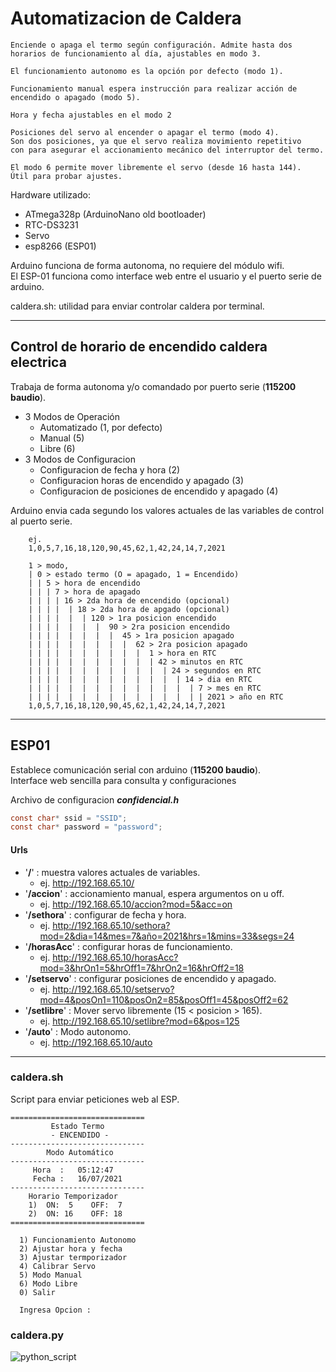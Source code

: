 # Automatizacion de Caldera

    Enciende o apaga el termo según configuración. Admite hasta dos   
    horarios de funcionamiento al día, ajustables en modo 3.  

    El funcionamiento autonomo es la opción por defecto (modo 1).  

    Funcionamiento manual espera instrucción para realizar acción de  
    encendido o apagado (modo 5).

    Hora y fecha ajustables en el modo 2

    Posiciones del servo al encender o apagar el termo (modo 4).  
    Son dos posiciones, ya que el servo realiza movimiento repetitivo  
    con para asegurar el accionamiento mecánico del interruptor del termo.

    El modo 6 permite mover libremente el servo (desde 16 hasta 144).  
    Útil para probar ajustes.  






Hardware utilizado:
- ATmega328p (ArduinoNano old bootloader)  
- RTC-DS3231  
- Servo  
- esp8266 (ESP01)  

Arduino funciona de forma autonoma, no requiere del módulo wifi.  
El ESP-01 funciona como interface web entre el usuario y el puerto serie de arduino.  

caldera.sh: utilidad para enviar controlar caldera por terminal.  

-----

## Control de horario de encendido caldera electrica
Trabaja de forma autonoma y/o comandado por puerto serie (**115200 baudio**).    

* 3 Modos de Operación
  - Automatizado (1, por defecto)
  - Manual (5) 
  - Libre (6)
* 3 Modos de Configuracion
  - Configuracion de fecha y hora (2)
  - Configuracion horas de encendido y apagado (3)
  - Configuracion de posiciones de encendido y apagado (4)


Arduino envia cada segundo los valores actuales de las variables de control al puerto serie.
```
    ej.
    1,0,5,7,16,18,120,90,45,62,1,42,24,14,7,2021

    1 > modo, 
    | 0 > estado termo (O = apagado, 1 = Encendido)
    | | 5 > hora de encendido
    | | | 7 > hora de apagado
    | | | | 16 > 2da hora de encendido (opcional)
    | | | |  | 18 > 2da hora de apgado (opcional)
    | | | |  |  | 120 > 1ra posicion encendido
    | | | |  |  |  |  90 > 2ra posicion encendido
    | | | |  |  |  |  |  45 > 1ra posicion apagado
    | | | |  |  |  |  |  |  62 > 2ra posicion apagado
    | | | |  |  |  |  |  |  |  1 > hora en RTC
    | | | |  |  |  |  |  |  |  | 42 > minutos en RTC
    | | | |  |  |  |  |  |  |  |  | 24 > segundos en RTC
    | | | |  |  |  |  |  |  |  |  |  | 14 > dia en RTC
    | | | |  |  |  |  |  |  |  |  |  |  | 7 > mes en RTC
    | | | |  |  |  |  |  |  |  |  |  |  | | 2021 > año en RTC
    1,0,5,7,16,18,120,90,45,62,1,42,24,14,7,2021
```
-----

## ESP01

Establece comunicación serial con arduino (**115200 baudio**).  
Interface web sencilla para consulta y configuraciones  

Archivo de configuracion ***confidencial.h***  
```c
const char* ssid = "SSID";
const char* password = "password";
```

#### Urls
* '**/**' : muestra valores actuales de variables.
    - ej. http://192.168.65.10/
* '**/accion**' : accionamiento manual, espera argumentos on u off.
    - ej. http://192.168.65.10/accion?mod=5&acc=on
* '**/sethora**' : configurar de fecha y hora.
    - ej. http://192.168.65.10/sethora?mod=2&dia=14&mes=7&año=2021&hrs=1&mins=33&segs=24 
* '**/horasAcc**' : configurar horas de funcionamiento.
    - ej. http://192.168.65.10/horasAcc?mod=3&hrOn1=5&hrOff1=7&hrOn2=16&hrOff2=18
* '**/setservo**' : configurar posiciones de encendido y apagado.
    - ej. http://192.168.65.10/setservo?mod=4&posOn1=110&posOn2=85&posOff1=45&posOff2=62
* '**/setlibre**' : Mover servo libremente (15 < posicion > 165).
    - ej. http://192.168.65.10/setlibre?mod=6&pos=125
* '**/auto**' : Modo autonomo.
    - ej. http://192.168.65.10/auto
-----

### caldera.sh
  Script para enviar peticiones web al ESP.

```
==============================
         Estado Termo         
         - ENCENDIDO -        
------------------------------
        Modo Automático       
------------------------------
     Hora  :   05:12:47
     Fecha :   16/07/2021
------------------------------
    Horario Temporizador   
    1)  ON:  5    OFF:  7 
    2)  ON: 16    OFF: 18 
==============================

  1) Funcionamiento Autonomo
  2) Ajustar hora y fecha
  3) Ajustar termporizador
  4) Calibrar Servo
  5) Modo Manual
  6) Modo Libre
  0) Salir

  Ingresa Opcion :

```

### caldera.py

![python_script](./script_python.png)
